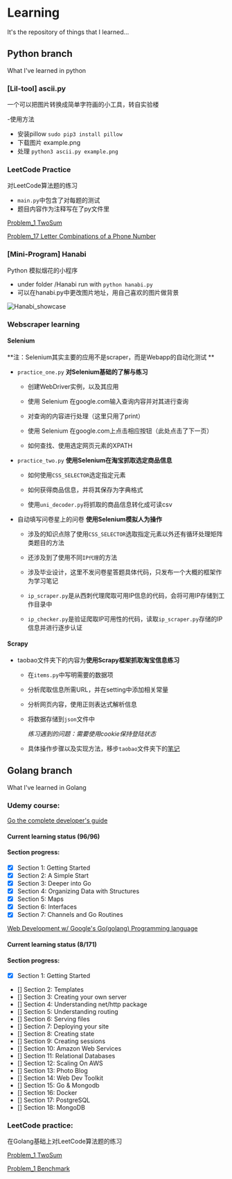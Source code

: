 # Learning
It's the repository of things that I learned...

## Python branch
What I've learned in python

### [Lil-tool] ascii.py

一个可以把图片转换成简单字符画的小工具，转自实验楼

-使用方法
* 安装pillow `sudo pip3 install pillow`
* 下载图片 example.png
* 处理 `python3 ascii.py example.png`

### LeetCode Practice

对LeetCode算法题的练习
* `main.py`中包含了对每题的测试
* 题目内容作为注释写在了py文件里

[Problem_1 TwoSum](https://github.com/DavidNeko/Learning/blob/Python/LeetCodePractice/p_001_TwoSum.py)

[Problem_17 Letter Combinations of a Phone Number](https://github.com/DavidNeko/Learning/blob/Python/LeetCodePractice/p_017_Letter_Combinations_of_a_Phone_Number.py)


### [Mini-Program] Hanabi

Python 模拟烟花的小程序
* under folder /Hanabi run with `python hanabi.py`
* 可以在hanabi.py中更改图片地址，用自己喜欢的图片做背景

![Hanabi_showcase](https://i.makeagif.com/media/9-14-2018/rgKbNS.gif)

### Webscraper learning

#### Selenium

**注：Selenium其实主要的应用不是scraper，而是Webapp的自动化测试
**

* `practice_one.py` **对Selenium基础的了解与练习**
	
	* 创建WebDriver实例，以及其应用
	
	* 使用 Selenium 在google.com输入查询内容并对其进行查询
	
	* 对查询的内容进行处理（这里只用了print）
	
	* 使用 Selenium 在google.com上点击相应按钮（此处点击了下一页）
	
	* 如何查找、使用选定网页元素的XPATH
	
	
* `practice_two.py` **使用Selenium在淘宝抓取选定商品信息**

	* 如何使用`CSS_SELECTOR`选定指定元素
	
	* 如何获得商品信息，并将其保存为字典格式
	
	* 使用`uni_decoder.py`将抓取的商品信息转化成可读csv
	
* 自动填写问卷星上的问卷 **使用Selenium模拟人为操作**

	* 涉及的知识点除了使用`CSS_SELECTOR`选取指定元素以外还有循环处理矩阵类题目的方法
	
	* 还涉及到了使用不同`IP代理`的方法
	
	* 涉及毕业设计，这里不发问卷星答题具体代码，只发布一个大概的框架作为学习笔记
	
	* `ip_scraper.py`是从西刺代理爬取可用IP信息的代码，会将可用IP存储到工作目录中
	
	* `ip_checker.py`是验证爬取IP可用性的代码，读取`ip_scraper.py`存储的IP信息并进行逐步认证

	
#### Scrapy

* taobao文件夹下的内容为**使用Scrapy框架抓取淘宝信息练习**

	* 在`items.py`中写明需要的数据项
	
	* 分析爬取信息所需URL，并在setting中添加相关常量
	
	* 分析网页内容，使用正则表达式解析信息
	
	* 将数据存储到`json`文件中
	
		*练习遇到的问题：需要使用cookie保持登陆状态*
		
	*	具体操作步骤以及实现方法，移步`taobao`文件夹下的[笔记](https://github.com/DavidNeko/Learning/blob/Python/WebScraper/Scrapy_practice/taobao/README.md)




## Golang branch
What I've learned in Golang

### Udemy course: 
[Go the complete developer's guide](https://www.udemy.com/go-the-complete-developers-guide/)

#### Current learning status (96/96)
#### Section progress:
- [x] Section 1: Getting Started
- [x] Section 2: A Simple Start
- [x] Section 3: Deeper into Go
- [x] Section 4: Organizing Data with Structures
- [x] Section 5: Maps
- [x] Section 6: Interfaces
- [x] Section 7: Channels and Go Routines

[Web Development w/ Google's Go(golang) Programming language](https://www.udemy.com/go-programming-language/)

#### Current learning status (8/171)
#### Section progress:
- [x] Section 1: Getting Started
- [] Section 2: Templates
- [] Section 3: Creating your own server
- [] Section 4: Understanding net/http package
- [] Section 5: Understanding routing
- [] Section 6: Serving files
- [] Section 7: Deploying your site
- [] Section 8: Creating state
- [] Section 9: Creating sessions
- [] Section 10: Amazon Web Services
- [] Section 11: Relational Databases
- [] Section 12: Scaling On AWS
- [] Section 13: Photo Blog
- [] Section 14: Web Dev Toolkit
- [] Section 15: Go & Mongodb
- [] Section 16: Docker
- [] Section 17: PostgreSQL
- [] Section 18: MongoDB


### LeetCode practice:

在Golang基础上对LeetCode算法题的练习 

[Problem_1 TwoSum](https://github.com/DavidNeko/Learning/blob/master/Golang/LeetCodePractice/p_001/algorithms/algorithms.go)

[Problem_1 Benchmark](https://github.com/DavidNeko/Learning/blob/master/Golang/LeetCodePractice/p_001/speed_test.go)



